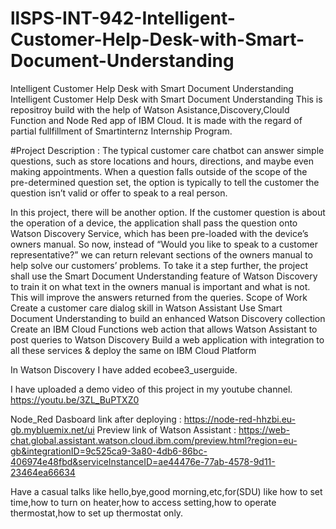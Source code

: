 # llSPS-INT-942-Intelligent-Customer-Help-Desk-with-Smart-Document-Understanding
Intelligent Customer Help Desk with Smart Document Understanding
Intelligent Customer Help Desk with Smart Document Understanding This is repositroy build with the help of Watson Asistance,Discovery,Clould Function and Node Red app of IBM Cloud. It is made with the regard of partial fullfillment of Smartinternz Internship Program.

#Project Description : The typical customer care chatbot can answer simple questions, such as store locations and hours, directions, and maybe even making appointments. When a question falls outside of the scope of the pre-determined question set, the option is typically to tell the customer the question isn’t valid or offer to speak to a real person.

In this project, there will be another option. If the customer question is about the operation of a device, the application shall pass the question onto Watson Discovery Service, which has been pre-loaded with the device’s owners manual. So now, instead of “Would you like to speak to a customer representative?” we can return relevant sections of the owners manual to help solve our customers’ problems. To take it a step further, the project shall use the Smart Document Understanding feature of Watson Discovery to train it on what text in the owners manual is important and what is not. This will improve the answers returned from the queries. Scope of Work Create a customer care dialog skill in Watson Assistant Use Smart Document Understanding to build an enhanced Watson Discovery collection Create an IBM Cloud Functions web action that allows Watson Assistant to post queries to Watson Discovery Build a web application with integration to all these services & deploy the same on IBM Cloud Platform

In Watson Discovery I have added ecobee3_userguide.

I have uploaded a demo video of this project in my youtube channel. https://youtu.be/3ZL_BuPTXZ0

Node_Red Dasboard link after deploying : https://node-red-hhzbi.eu-gb.mybluemix.net/ui
Preview link of Watson Assistant : https://web-chat.global.assistant.watson.cloud.ibm.com/preview.html?region=eu-gb&integrationID=9c525ca9-3a80-4db6-86bc-406974e48fbd&serviceInstanceID=ae44476e-77ab-4578-9d11-23464ea66634

Have a casual talks like hello,bye,good morning,etc,for(SDU) like how to set time,how to turn on heater,how to access setting,how to operate thermostat,how to set up thermostat only.
